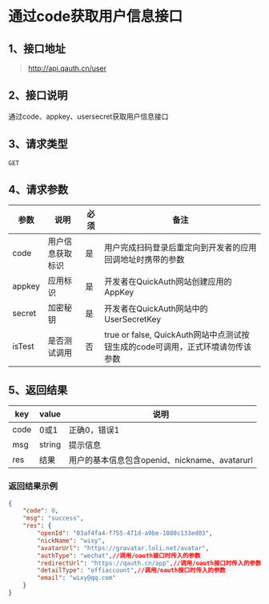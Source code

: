 # 通过code获取用户信息接口

## 1、接口地址

> http://api.qauth.cn/user

## 2、接口说明

通过code、appkey、usersecret获取用户信息接口

## 3、请求类型

`GET`

## 4、请求参数

|参数|说明|必须|备注|
|--|--|--|--|
|code|用户信息获取标识|是|用户完成扫码登录后重定向到开发者的应用回调地址时携带的参数|
|appkey|应用标识|是|开发者在QuickAuth网站创建应用的AppKey|
|secret|加密秘钥|是|开发者在QuickAuth网站中的UserSecretKey|
|isTest|是否测试调用|否|true or false, QuickAuth网站中点测试按钮生成的code可调用，正式环境请勿传该参数|

## 5、返回结果

|key|value|说明|
|--|--|--|
|code|0或1|正确0，错误1|
|msg|string|提示信息|
|res|结果|用户的基本信息包含openid、nickname、avatarurl|

### 返回结果示例

```json
{
    "code": 0,
    "msg": "success",
    "res": {
        "openId": "03af4fa4-f755-471d-a9be-1080c133ed03",
        "nickName": "wixy",
        "avatarUrl": "https://gravatar.loli.net/avatar",
        "authType": "wechat",//调用/oauth接口时传入的参数
        "redirectUrl": "https://qauth.cn/app",//调用/oauth接口时传入的参数
        "detailType": "offiaccount",//调用/oauth接口时传入的参数
        "email": "wixy@qq.com"
    }
}

```